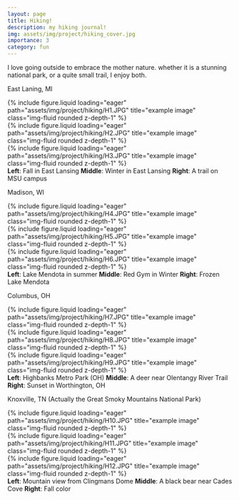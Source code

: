 ```yaml
---
layout: page
title: Hiking!
description: my hiking journal!
img: assets/img/project/hiking_cover.jpg
importance: 3
category: fun
---
```


I love going outside to embrace the mother nature. whether it is a stunning national park, or a quite small trail, I enjoy both.

East Laning, MI

<div class="row">
    <div class="col-sm mt-3 mt-md-0">
        {% include figure.liquid loading="eager" path="assets/img/project/hiking/H1.JPG" title="example image" class="img-fluid rounded z-depth-1" %}
    </div>
    <div class="col-sm mt-3 mt-md-0">
        {% include figure.liquid loading="eager" path="assets/img/project/hiking/H2.JPG" title="example image" class="img-fluid rounded z-depth-1" %}
    </div>
    <div class="col-sm mt-3 mt-md-0">
        {% include figure.liquid loading="eager" path="assets/img/project/hiking/H3.JPG" title="example image" class="img-fluid rounded z-depth-1" %}
    </div>
</div>
<div class="caption">
    <strong>Left</strong>: Fall in East Lansing
    <strong>Middle</strong>: Winter in East Lansing
    <strong>Right</strong>: A trail on MSU campus
</div>

Madison, WI

<div class="row">
    <div class="col-sm mt-3 mt-md-0">
        {% include figure.liquid loading="eager" path="assets/img/project/hiking/H4.JPG" title="example image" class="img-fluid rounded z-depth-1" %}
    </div>
    <div class="col-sm mt-3 mt-md-0">
        {% include figure.liquid loading="eager" path="assets/img/project/hiking/H5.JPG" title="example image" class="img-fluid rounded z-depth-1" %}
    </div>
    <div class="col-sm mt-3 mt-md-0">
        {% include figure.liquid loading="eager" path="assets/img/project/hiking/H6.JPG" title="example image" class="img-fluid rounded z-depth-1" %}
    </div>
</div>
<div class="caption">
    <strong>Left</strong>: Lake Mendota in summer
    <strong>Middle</strong>: Red Gym in Winter
    <strong>Right</strong>: Frozen Lake Mendota
</div>

Columbus, OH

<div class="row">
    <div class="col-sm mt-3 mt-md-0">
        {% include figure.liquid loading="eager" path="assets/img/project/hiking/H7.JPG" title="example image" class="img-fluid rounded z-depth-1" %}
    </div>
    <div class="col-sm mt-3 mt-md-0">
        {% include figure.liquid loading="eager" path="assets/img/project/hiking/H8.JPG" title="example image" class="img-fluid rounded z-depth-1" %}
    </div>
    <div class="col-sm mt-3 mt-md-0">
        {% include figure.liquid loading="eager" path="assets/img/project/hiking/H9.JPG" title="example image" class="img-fluid rounded z-depth-1" %}
    </div>
</div>
<div class="caption">
    <strong>Left</strong>: Highbanks Metro Park (OH)
    <strong>Middle</strong>: A deer near Olentangy River Trail
    <strong>Right</strong>: Sunset in Worthington, OH
</div>

Knoxville, TN (Actually the Great Smoky Mountains National Park)

<div class="row">
    <div class="col-sm mt-3 mt-md-0">
        {% include figure.liquid loading="eager" path="assets/img/project/hiking/H10.JPG" title="example image" class="img-fluid rounded z-depth-1" %}
    </div>
    <div class="col-sm mt-3 mt-md-0">
        {% include figure.liquid loading="eager" path="assets/img/project/hiking/H11.JPG" title="example image" class="img-fluid rounded z-depth-1" %}
    </div>
    <div class="col-sm mt-3 mt-md-0">
        {% include figure.liquid loading="eager" path="assets/img/project/hiking/H12.JPG" title="example image" class="img-fluid rounded z-depth-1" %}
    </div>
</div>
<div class="caption">
    <strong>Left</strong>: Mountain view from Clingmans Dome
    <strong>Middle</strong>: A black bear near Cades Cove
    <strong>Right</strong>: Fall color 
</div>
